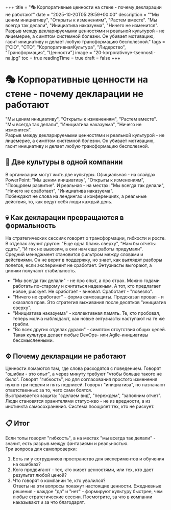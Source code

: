 +++
title = "🎭 Корпоративные ценности на стене - почему декларации не работают"
date = "2025-10-20T05:29:59+00:00"
description = "\"Мы ценим инициативу\", \"Открыты к изменениям\", \"Растем вместе\". \"Мы всегда так делали\", \"Инициатива наказуема\", \"Ничего не изменится\". Разрыв между декларируемыми ценностями и реальной культурой - не лицемерие, а симптом системной болезни. Он убивает мотивацию, гасит инициативу и делает любую трансформацию бесполезной."
tags = ["CIO", "CTO", "КорпоративнаяКультура", "Лидерство", "Трансформация", "Ценности"]
image = "20-korporativnye-tsennosti-na.jpg"
toc = true
readingTime = true
draft = false
+++

# 🎭 Корпоративные ценности на стене - почему декларации не работают  
"Мы ценим инициативу", "Открыты к изменениям", "Растем вместе".  
"Мы всегда так делали", "Инициатива наказуема", "Ничего не изменится".  
Разрыв между декларируемыми ценностями и реальной культурой - не лицемерие, а симптом системной болезни. Он убивает мотивацию, гасит инициативу и делает любую трансформацию бесполезной.  
  
## 🎯 Две культуры в одной компании  
В организации могут жить две культуры. Официальная - на слайдах PowerPoint: "Мы ценим инициативу", "Открыты к изменениям", "Поощряем развитие". И реальная - на местах: "Мы всегда так делали", "Ничего не сработает", "Инициатива наказуема".  
Побеждают не слова на лендингах и конференциях, а реальные действия, то, как ведут себя люди каждый день.  
  
## 💀 Как декларации превращаются в формальность  
На стратегических сессиях говорят о трансформации, гибкости и росте. В отделах звучит другое: "Еще одна блажь сверху", "Нам бы отчеты сдать", "И так не вывозим, а они нам еще работы придумали".  
Средний менеджмент становится фильтром между словами и действиями. Он не верит в поддержку, но знает, как выглядят разборы полетов, если эксперимент не сработает. Энтузиасты выгорают, а циники получают стабильность.  
* "Мы всегда так делали" - не про опыт, а про страх. Можно годами работать по-старому и считаться надежным. А тот, кто предлагает новое, рискует. Не сработает - виноват. Сработает - "повезло".  
* "Ничего не сработает" - форма самозащиты. Предсказал провал - и оказался прав. Это стратегия выживания после десятков "инициатив сверху".  
* "Инициатива наказуема" - коллективная память. Те, кто пробовал, теперь молча наблюдают, как новые энтузиасты наступают на те же грабли.  
* "Во всех других отделах дураки" - симптом отсутствия общих целей. Такая культура делает любые DevOps- или Agile-инициативы бессмысленными.  
  
## ⚙️ Почему декларации не работают  
Ценности ломаются там, где слова расходятся с поведением. Говорят "ошибки - это опыт", а через минуту требуют "чтобы больше такого не было". Говорят "гибкость", но для согласования простого изменения нужно три недели и пять подписей. Говорят "инициатива", но назначают ответственных за то, чего сами боятся.  
Выстраивается защита: "сделаем вид", "переждем", "заполним отчет". Люди становятся хранителями статус-кво - не из вредности, а из инстинкта самосохранения. Система поощряет тех, кто не рискует.  
  
## 📋 Итог  
Если топы говорят "гибкость", а на местах "мы всегда так делали" - значит, есть разрыв между фантазиями и реальностью.  
Три вопроса для самопроверки:  
1. Есть ли у сотрудников пространство для экспериментов и обучения на ошибках?  
2. Кого продвигают - тех, кто живет ценностями, или тех, кто дает результат любой ценой?  
3. Что говорят о компании те, кто уволился?  
Ответы на эти вопросы покажут настоящие ценности. Ежедневные решения - каждое "да" и "нет" - формируют культуру быстрее, чем любые стратегические сессии. Посмотрите, за что в компании наказывают и за что благодарят.  
